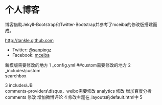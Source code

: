 # 个人博客

博客借助Jekyll-Bootstrap和Twitter-Bootstrap并参考了mceiba的修改版搭建而成。

<http://tankle.github.com>

 - Twitter: [@sanpingz](http://twitter.com/#!/tankle)
 - Facebook: [mceiba](https://www.facebook.com/#!/tankle)

 新模版需要修改的地方
 1 _config.yml
 ##custom需要修改的地方
 2 _includes\custom\
	searchbox
	
 3 includes\JB\
	comments-providers\disqus，weibo需要修改
	analytics 修改 增加百度分析
	comments 修改 增加微博评论
 4 修改主题在_layouts的default.html中
 5 